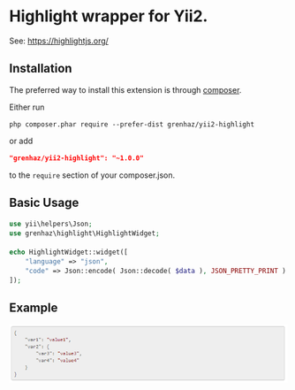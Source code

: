 # Highlight wrapper for Yii2.

See: https://highlightjs.org/

Installation
------------

The preferred way to install this extension is through [composer](http://getcomposer.org/download/).

Either run

```
php composer.phar require --prefer-dist grenhaz/yii2-highlight
```

or add

```json
"grenhaz/yii2-highlight": "~1.0.0"
```

to the `require` section of your composer.json.

Basic Usage
-----------

``` php
use yii\helpers\Json;
use grenhaz\highlight\HighlightWidget;

echo HighlightWidget::widget([
    "language" => "json",
    "code" => Json::encode( Json::decode( $data ), JSON_PRETTY_PRINT )
]);
```

Example
-------

![Example](example.png?raw=true "Example")

